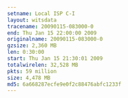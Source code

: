 ```yaml
---
setname: Local ISP C-I
layout: witsdata
tracename: 20090115-083000-0
end: Thu Jan 15 22:00:00 2009
originalname: 20090115-083000-0
gzsize: 2,360 MB
len: 0:30:00
start: Thu Jan 15 21:30:01 2009
totalwirelen: 32,528 MB
pkts: 59 million
size: 4,478 MB
md5: 6a668287ecfe9e0f2c88476abfc1233f
---
```

